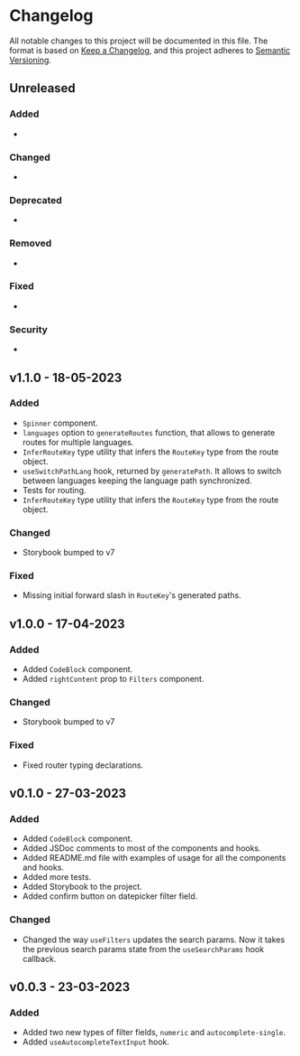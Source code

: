# Changelog

All notable changes to this project will be documented in this file. The format is based on [Keep a Changelog](https://keepachangelog.com/en/1.0.0/), and this project adheres to [Semantic Versioning](https://semver.org/spec/v2.0.0.html).

## Unreleased

### Added

-

### Changed

-

### Deprecated

-

### Removed

-

### Fixed

-

### Security

-

## v1.1.0 - 18-05-2023

### Added

- `Spinner` component.
- `languages` option to `generateRoutes` function, that allows to generate routes for multiple languages.
- `InferRouteKey` type utility that infers the `RouteKey` type from the route object.
- `useSwitchPathLang` hook, returned by `generatePath`. It allows to switch between languages keeping the language path synchronized.
- Tests for routing.
- `InferRouteKey` type utility that infers the `RouteKey` type from the route object.

### Changed

- Storybook bumped to v7

### Fixed

- Missing initial forward slash in `RouteKey`'s generated paths.

## v1.0.0 - 17-04-2023

### Added

- Added `CodeBlock` component.
- Added `rightContent` prop to `Filters` component.

### Changed

- Storybook bumped to v7

### Fixed

- Fixed router typing declarations.

## v0.1.0 - 27-03-2023

### Added

- Added `CodeBlock` component.
- Added JSDoc comments to most of the components and hooks.
- Added README.md file with examples of usage for all the components and hooks.
- Added more tests.
- Added Storybook to the project.
- Added confirm button on datepicker filter field.

### Changed

- Changed the way `useFilters` updates the search params. Now it takes the previous search params state from the `useSearchParams` hook callback.

## v0.0.3 - 23-03-2023

### Added

- Added two new types of filter fields, `numeric` and `autocomplete-single`.
- Added `useAutocompleteTextInput` hook.
